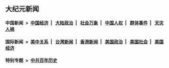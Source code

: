## 大纪元新闻

#### 中国新闻 &nbsp;>&nbsp; [中国经济](indexes/ncid283/README.md?09161645) &nbsp;| &nbsp; [大陆政治](indexes/ncid277/README.md?09161645) &nbsp;| &nbsp; [社会万象](indexes/ncid282/README.md?09161645) &nbsp;| &nbsp; [中国人权](indexes/ncid278/README.md?09161645) &nbsp;| &nbsp; [群体事件](indexes/ncid279/README.md?09161645) &nbsp;| &nbsp; [天灾人祸](indexes/ncid280/README.md?09161645)

#### 国际新闻 &nbsp;>&nbsp; [美中关系](indexes/nf1412576/README.md?09161645) &nbsp;| &nbsp; [台湾新闻](indexes/ncid1349361/README.md?09161645) &nbsp;| &nbsp; [香港新闻](indexes/ncid1349362/README.md?09161645) &nbsp;| &nbsp; [美国政治](indexes/ncid1078159/README.md?09161645) &nbsp;| &nbsp; [美国社会](indexes/ncid1078160/README.md?09161645) &nbsp;| &nbsp; [美国经济](indexes/ncid1078158/README.md?09161645)

#### 特别专题 &nbsp;>&nbsp; [中共百年历史](https://github.com/epoch-news/epoch-special/blob/master/README.md?09161645)  
